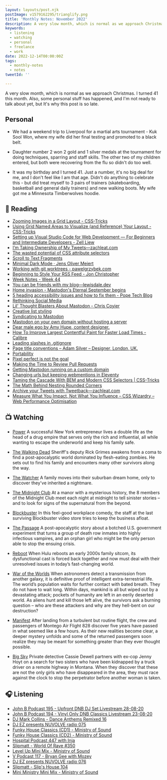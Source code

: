 ```yaml
---
layout: layouts/post.njk
postImage: v1579162295/trianglify.png
title: 'Monthly Notes: November 2022'
description: A very slow month, which is normal as we approach Christmas. I turned 41 this month. Also, some personal stuff has happened, and I'm not ready to talk about yet, but It's why this post is so late.
keywords:
  - listening
  - watching
  - personal
  - freelance
  - work
date: 2022-12-14T00:00:00Z
tags:
  - monthly-notes
  - notes
tweetId: ''

---
```

<p class="lead">A very slow month, which is normal as we approach Christmas. I turned 41 this month. Also, some personal stuff has happened, and I'm not ready to talk about yet, but It's why this post is so late.</p>

## Personal
- We had a weekend trip to Liverpool for a martial arts tournament - Kuk Sool Won, where my wife did her final testing and promoted to a black belt.

- Daughter number 2 won 2 gold and 1 silver medals at the tournament for doing techniques, sparring and staff skills. The other two of my children entered, but both were recovering from the flu so didn't do too well.

- It was my birthday and I turned 41. Just a number, it's no big deal for me, and I don't feel like I am that age. Didn't do anything to celebrate this - but did treat myself to 3 pairs of trainers (skateboarding, basketball and general daily trainers) and new walking boots. My wife got me a Minnesota Timberwolves hoodie.

## 📖 Reading
- [Zooming Images in a Grid Layout - CSS-Tricks](https://css-tricks.com/zooming-images-in-a-grid-layout/ "Zooming Images in a Grid Layout | CSS-Tricks")
- [Using Grid Named Areas to Visualize (and Reference) Your Layout - CSS-Tricks](https://css-tricks.com/using-grid-named-areas-to-visualize-and-reference-your-layout/ "Using Grid Named Areas to Visualize (and Reference) Your Layout | CSS-Tricks")
- [Setting up Visual Studio Code for Web Development — For Beginners and Intermediate Developers - Zell Liew](https://zellwk.com/blog/beginner-and-intermediate-web-development-setup-2022/?ck_subscriber_id=383327096&utm_source=convertkit&utm_medium=email&utm_campaign=How+to+Setup+Your+Web+Development+Environment+in+2022%20-%209314919 "Setting up Visual Studio Code for Web Development — For Beginners and Intermediate Developers - Zell Liew")
- [I’m Taking Ownership of My Tweets—zachleat.com](https://www.zachleat.com/web/own-my-tweets/ "I’m Taking Ownership of My Tweets—zachleat.com")
- [The wasted potential of CSS attribute selectors](https://elisehe.in/2022/10/16/attribute-selectors.html "The wasted potential of CSS attribute selectors")
- [Scroll to Text Fragments](https://blog.jim-nielsen.com/2022/scroll-to-text-fragments/ "Scroll to Text Fragments")
- [Minimal Dark Mode · Jens Oliver Meiert](https://meiert.com/en/blog/minimal-dark-mode/ "Minimal Dark Mode · Jens Oliver Meiert")
- [Working with git worktrees - pawelgrzybek.com](https://pawelgrzybek.com/working-with-git-worktrees/ "Working with git worktrees | pawelgrzybek.com")
- [Beginning to Style Your RSS Feed - Jon Christopher](https://jonchristopher.us/blog/beginning-to-style-your-rss-feed/ "Beginning to Style Your RSS Feed - Jon Christopher")
- [Week Notes - Week 44](https://declanbyrd.co.uk/journal/2022/week44/ "Week Notes - Week 44")
- [You can be friends with my blog—lewisdale.dev](https://lewisdale.dev/post/you-can-be-friends-with-my-blog/ "You can be friends with my blog—lewisdale.dev")
- [Home invasion - Mastodon's Eternal September begins](https://www.hughrundle.net/home-invasion/ "Home invasion - Mastodon's Eternal September begins")
- [5 heading accessibility issues and how to fix them - Pope Tech Blog](https://blog.pope.tech/2022/08/04/5-heading-accessibility-issues-and-how-to-fix-them/ "5 heading accessibility issues and how to fix them - Pope Tech Blog")
- [Rethinking Social Media](https://mxb.dev/blog/rethinking-social-media/ "Rethinking Social Media")
- [Lil' Thought Blasters About Mastodon - Chris Coyier](https://chriscoyier.net/2022/11/14/lil-thought-blasters-about-mastodon/ "Lil' Thought Blasters About Mastodon - Chris Coyier")
- [Creative list styling](https://web.dev/creative-list-styling/ "Creative list styling")
- [Syndicating to Mastodon](https://adactio.com/journal/19645 "Syndicating to Mastodon")
- [Mastodon on your own domain without hosting a server](https://blog.maartenballiauw.be/post/2022/11/05/mastodon-own-donain-without-hosting-server.html "Mastodon on your own domain without hosting a server")
- [Dear male ego by Amy Hupe, content designer.](https://amyhupe.co.uk/articles/dear-male-ego/ "Dear male ego by Amy Hupe, content designer.")
- [How To Improve Largest Contentful Paint for Faster Load Times - Calibre](https://calibreapp.com/blog/largest-contentful-paint "How To Improve Largest Contentful Paint for Faster Load Times - Calibre")
- [Leading slashes in .gitignore](https://sebastiandedeyne.com/leading-slashes-in-gitignore/ "Leading slashes in .gitignore")
- [Page title conventions – Adam Silver – Designer, London, UK.](https://adamsilver.io/blog/page-title-conventions/ "Page title conventions – Adam Silver – Designer, London, UK.")
- [Portability](https://adactio.com/journal/19665 "Portability")
- [Pixel perfect is not the goal](https://gomakethings.com/pixel-perfect-is-not-the-goal/ "Pixel perfect is not the goal")
- [Making the Time to Review Pull Requests](https://amberwilson.co.uk/blog/making-the-time-to-review-pull-requests/ "Making the Time to Review Pull Requests")
- [Getting Mastodon running on a custom domain](https://til.simonwillison.net/til/til/mastodon_custom-domain-mastodon.md "Getting Mastodon running on a custom domain")
- [Changing urls but keeping webmentions in Eleventy](https://bnijenhuis.nl/notes/changing-urls-but-keeping-webmentions-in-eleventy/ "Changing urls but keeping webmentions in Eleventy")
- [Taming the Cascade With BEM and Modern CSS Selectors | CSS-Tricks](https://css-tricks.com/taming-the-cascade-with-bem-and-modern-css-selectors/ "Taming the Cascade With BEM and Modern CSS Selectors | CSS-Tricks")
- [The Math Behind Nesting Rounded Corners](https://cloudfour.com/thinks/the-math-behind-nesting-rounded-corners/ "The Math Behind Nesting Rounded Corners")
- [Archive your Tweets with Tweetback—zachleat.com](https://www.zachleat.com/web/tweetback/ "Archive your Tweets with Tweetback—zachleat.com")
- [Measure What You Impact, Not What You Influence – CSS Wizardry – Web Performance Optimisation](https://csswizardry.com/2022/08/measure-what-you-impact-not-what-you-influence/ "Measure What You Impact, Not What You Influence – CSS Wizardry – Web Performance Optimisation")

## 📺 Watching
- [Power](https://www.themoviedb.org/tv/54650-power "Power")
   A successful New York entrepreneur lives a double life as the head of a drug empire that serves only the rich and influential, all while wanting to escape the underworld and keep his family safe.

- [The Walking Dead](https://www.themoviedb.org/tv/1402-the-walking-dead "The Walking Dead")
  Sheriff's deputy Rick Grimes awakens from a coma to find a post-apocalyptic world dominated by flesh-eating zombies. He sets out to find his family and encounters many other survivors along the way.

- [The Watcher](https://www.themoviedb.org/tv/210232-the-watcher "The Watcher")
  A family moves into their suburban dream home, only to discover they've inherited a nightmare.

- [The Midnight Club](https://www.themoviedb.org/tv/126254-the-midnight-club "The Midnight Club")
 At a manor with a mysterious history, the 8 members of the Midnight Club meet each night at midnight to tell sinister stories – and to look for signs of the supernatural from the beyond.

- [Blockbuster](https://www.themoviedb.org/tv/201874-blockbuster "Blockbuster")
 In this feel-good workplace comedy, the staff at the last surviving Blockbuster video store tries to keep the business afloat.

- [The Passage](https://www.themoviedb.org/tv/77459-the-passage "The Passage")
  A post-apocalyptic story about a botched U.S. government experiment that turns a group of death row inmates into highly infectious vampires, and an orphan girl who might be the only person able to stop the ensuing crisis.

- [Reboot](https://www.themoviedb.org/tv/155427-reboot "Reboot")
 When Hulu reboots an early 2000s family sitcom, its dysfunctional cast is forced back together and now must deal with their unresolved issues in today’s fast-changing world.

- [War of the Worlds](https://www.themoviedb.org/tv/86374-la-guerre-des-mondes "War of the Worlds")
 When astronomers detect a transmission from another galaxy, it is definitive proof of intelligent extra-terrestrial life. The world’s population waits for further contact with bated breath. They do not have to wait long. Within days, mankind is all but wiped out by a devastating attack; pockets of humanity are left in an eerily deserted world. As aliens hunt and kill those left alive, the survivors ask a burning question – who are these attackers and why are they hell-bent on our destruction?

- [Manifest](https://www.themoviedb.org/tv/79696-manifest "Manifest")
 After landing from a turbulent but routine flight, the crew and passengers of Montego Air Flight 828 discover five years have passed in what seemed like a few hours. As their new realities become clear, a deeper mystery unfolds and some of the returned passengers soon realize they may be meant for something greater than they ever thought possible.

- [Big Sky](https://www.themoviedb.org/tv/100010-big-sky "Big Sky")
 Private detective Cassie Dewell partners with ex-cop Jenny Hoyt on a search for two sisters who have been kidnapped by a truck driver on a remote highway in Montana. When they discover that these are not the only girls who have disappeared in the area, they must race against the clock to stop the perpetrator before another woman is taken.


## 🎧 Listening
- [John B Podcast 195 - Upfront DNB DJ Set Livestream 28-08-20](https://www.mixcloud.com/JohnBBeta/john-b-podcast-195-upfront-dnb-dj-set-livestream-280820 "John B Podcast 195 - Upfront DNB DJ Set Livestream 28-08-20")
- [John B Podcast 194 - Vinyl Only DNB Classics Livestream 23-08-20](https://www.mixcloud.com/JohnBBeta/john-b-podcast-194-vinyl-only-dnb-classics-livestream-230820/ "John B Podcast 194 - Vinyl Only DNB Classics Livestream 23-08-20")
- [DJ Mark Collins - Dance Anthems Remixed 16](https://www.mixcloud.com/decadeofdance/new-mix-dj-mark-collins-dance-anthems-remixed-16-old-skool-house-rave-dance-anthems-mashups "DJ Mark Collins - Dance Anthems Remixed 16")
- [DJ EZ presents NUVOLVE radio 075](https://www.mixcloud.com/djez/nuvolve-075/ "DJ EZ presents NUVOLVE radio 075")
- [Funky House Classics (CD1) - Ministry of Sound](https://www.mixcloud.com/ministryofsound/funky-house-classics-cd1-ministry-of-sound/ "Funky House Classics (CD1) - Ministry of Sound")
- [Funky House Classics (CD2) - Ministry of Sound](https://www.mixcloud.com/ministryofsound/funky-house-classics-cd2-ministry-of-sound "Funky House Classics (CD2) - Ministry of Sound")
- [Hospital Podcast 447 with Inja](https://www.mixcloud.com/hospitalrecords/hospital-podcast-447-with-inja "Hospital Podcast 447 with Inja")
- [Slipmatt - World Of Rave #350](https://www.mixcloud.com/Slipmatt/slipmatt-world-of-rave-350/ "Slipmatt - World Of Rave #350")
- [Level Up Mini Mix - Ministry of Sound](https://www.mixcloud.com/ministryofsound/mainstage-mini-mix-ministry-of-sound/ "Level Up Mini Mix - Ministry of Sound")
- [V Podcast 117 - Bryan Gee with Mozey](https://www.mixcloud.com/v_recordings/v-podcast-117-bryan-gee-w-mozey/ "V Podcast 117 - Bryan Gee with Mozey")
- [DJ EZ presents NUVOLVE radio 076](https://www.mixcloud.com/djez/nuvolve-076/ "DJ EZ presents NUVOLVE radio 076")
- [Slipmatt - Slip's House 104](https://www.mixcloud.com/Slipmatt/slipmatt-slips-house-104/ "Slipmatt - Slip's House 104")
- [Mini Ministry Mini Mix - Ministry of Sound](https://www.mixcloud.com/ministryofsound/mini-ministry-mini-mix-ministry-of-sound/ "Mini Ministry Mini Mix - Ministry of Sound")
